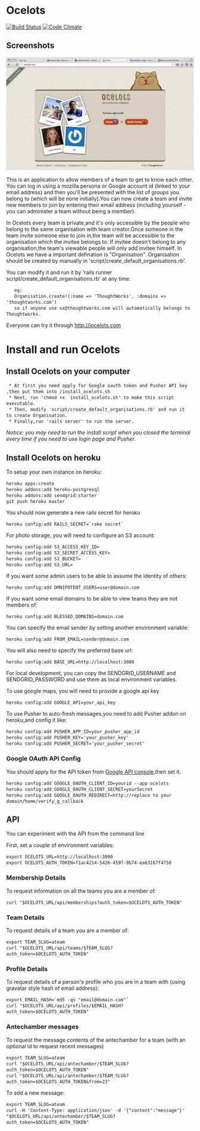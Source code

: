 # Ocelots
[![Build Status](https://secure.travis-ci.org/wahyd4/ocelots.png)](https://travis-ci.org/wahyd4/ocelots)
[![Code Climate](https://codeclimate.com/badge.png)](https://codeclimate.com/github/wahyd4/ocelots)  

## Screenshots  
![Home page](home.jpg)

This is an application to allow members of a team to get to know each other.
You can log in using a mozilla persona or Google account id (linked to your email address) and then you'll be presented with the list of groups you belong to (which will be none initially).You can now create a team and invite new members to join by entering their email address (including yourself - you can administer a team without being a member).

In Ocelots every team is private,and it's only accessible by the people who belong to the same organisation with team creator.Once someone in the team invite someone else to join in,the team will be accessible to the organisation which the invitee belongs to.
If invitee doesn't belong to any organisation,the team's viewable people  will only add  invitee himself.
In Ocelots we have a important defination is "Organisation". Organisation should be created by manually in 'script/create_default_organisations.rb'.

You can modify it and run it by 'rails runner script/create_default_organisations.rb' at any time.

       eg:
       Organisation.create!(:name => 'ThoughtWorks', :domains => 'thoughtworks.com')
       so if anyone use xx@thoughtworks.com will automatically belongs to Thoughtworks.

Everyone can try it through <http://iocelots.com>

# Install and run Ocelots

## Install Ocelots on your computer

     * At first you need apply for Google oauth token and Pusher API key ,then put them into /install_ocelots.sh
     * Next, run 'chmod +x  install_ocelots.sh' to make this script executable.
     * Then, modify 'script/create_default_organisations.rb' and run it  to create Organisation.
     * Finally,run 'rails server' to run the server.

*Notice: you may need to run the install script when you closed the terminal every time if you need to use login page and Pusher.*

## Install Ocelots on heroku

To setup your own instance on heroku:

    heroku apps:create
    heroku addons:add heroku-postgresql
    heroku addons:add sendgrid:starter
    git push heroku master

You should now generate a new rails secret for heroku

    heroku config:add RAILS_SECRET=`rake secret`

For photo storage, you will need to configure an S3 account:

    heroku config:add S3_ACCESS_KEY_ID=
    heroku config:add S3_SECRET_ACCESS_KEY=
    heroku config:add S3_BUCKET=
    heroku config:add S3_URL=

If you want some admin users to be able to assume the identity of others:

    heroku config:add OMNIPOTENT_USERS=user@domain.com

If you want some email domains to be able to view teams they are not members of:

    heroku config:add BLESSED_DOMAINS=domain.com

You can specify the email sender by setting another environment variable:

    heroku config:add FROM_EMAIL=sender@domain.com

You will also need to specify the preferred base url:

    heroku config:add BASE_URL=http://localhost:3000

For local development, you can copy the SENDGRID_USERNAME and SENDGRID_PASSWORD and use them as local environment variables.

To use google maps, you will need to provide a google api key

    heroku config:add GOOGLE_API=your_api_key

To use Pusher to auto-fresh messages,you need to add Pusher addon on heroku,and config it like:

    heroku config:add PUSHER_APP_ID=your_pusher_app_id
    heroku config:add PUSHER_KEY='your_pusher_key'
    heroku config:add PUSHER_SECRET='your_pusher_secret'

### Google OAuth API Config
You should apply for the API token from [Google API console][2],then set it.

    heroku config:add GOOGLE_OAUTH_CLIENT_ID=yourid --app ocelots
    heroku config:add GOOGLE_OAUTH_CLIENT_SECRET=yourSecret
    heroku config:add GOOGLE_OAUTH_REDIRECT=http://replace to your domain/home/verify_g_callback


## API

You can experiment with the API from the command line

First, set a couple of environment variables:

    export OCELOTS_URL=http://localhost:3000
    export OCELOTS_AUTH_TOKEN=f1ac4214-5426-4597-9b74-ea63167f4750

### Membership Details

To request information on all the teams you are a member of:

    curl "$OCELOTS_URL/api/memberships?auth_token=$OCELOTS_AUTH_TOKEN"

### Team Details

To request details of a team you are a member of:

    export TEAM_SLUG=ateam
    curl "$OCELOTS_URL/api/teams/$TEAM_SLUG?auth_token=$OCELOTS_AUTH_TOKEN"

### Profile Details

To request details of a person's profile who you are in a team with (using gravatar style hash of email address):

    export EMAIL_HASH=`md5 -qs "email@domain.com"`
    curl "$OCELOTS_URL/api/profiles/$EMAIL_HASH?auth_token=$OCELOTS_AUTH_TOKEN"

### Antechamber messages

To request the message contents of the antechamber for a team (with an optional id to request recent messages)

    export TEAM_SLUG=ateam
    curl "$OCELOTS_URL/api/antechamber/$TEAM_SLUG?auth_token=$OCELOTS_AUTH_TOKEN"
    curl "$OCELOTS_URL/api/antechamber/$TEAM_SLUG?auth_token=$OCELOTS_AUTH_TOKEN&from=23"

To add a new message:

    export TEAM_SLUG=ateam
    curl -H 'Content-Type: application/json' -d '{"content":"message"}' "$OCELOTS_URL/api/antechamber/$TEAM_SLUG?auth_token=$OCELOTS_AUTH_TOKEN"

[2]: https://code.google.com/apis/console#access "Google API console"